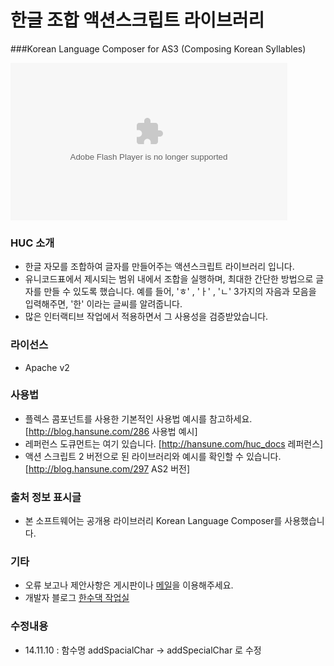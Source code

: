 # 한글 조합 액션스크립트 라이브러리

###Korean Language Composer for AS3 (Composing Korean Syllables)

<embed width="443" height="252" src="http://blog.hansune.com/attachment/cfile3.uf@1364B3374DA8F8932D6F64.swf" quality="high" allowscriptaccess="always" type="application/x-shockwave-flash" pluginspage="http://www.macromedia.com/go/getflashplayer">

### HUC 소개
 * 한글 자모를 조합하여 글자를 만들어주는 액션스크립트 라이브러리 입니다.
 * 유니코드표에서 제시되는 범위 내에서 조합을 실행하며, 최대한 간단한 방법으로 글자를 만들 수 있도록 했습니다. 예를 들어, 'ㅎ' , 'ㅏ' , 'ㄴ' 3가지의 자음과 모음을 입력해주면, '한' 이라는 글씨를 알려줍니다.
 * 많은 인터랙티브 작업에서 적용하면서 그 사용성을 검증받았습니다.

### 라이선스
 * Apache v2

### 사용법
 * 플렉스 콤포넌트를 사용한 기본적인 사용법 예시를 참고하세요. [http://blog.hansune.com/286 사용법 예시]
 * 레퍼런스 도큐먼트는 여기 있습니다. [http://hansune.com/huc_docs 레퍼런스]
 * 액션 스크립트 2 버전으로 된 라이브러리와 예시를 확인할 수 있습니다. [http://blog.hansune.com/297 AS2 버전]

### 출처 정보 표시글
 * 본 소프트웨어는 공개용 라이브러리 Korean Language Composer를 사용했습니다.

### 기타
 * 오류 보고나 제안사항은 게시판이나 [메일](mailto:hansoo.labs@gmail.com)을 이용해주세요. 
 * 개발자 블로그 [한수댁 작업실](http://blog.hansune.com)
 
### 수정내용
 * 14.11.10 : 함수명 addSpacialChar → addSpecialChar 로 수정
 
